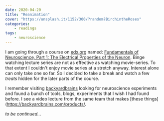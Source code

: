 ```yaml
---
date: 2020-04-20
title: "Reanimation"
cover: "https://unsplash.it/1152/300/?random?BirchintheRoses"
categories:
    - readings
tags:
    - neuroscience
---
```

I am going through a course on [edx.org](https://courses.edx.org) named: [Fundamentals of Neuroscience, Part 1: The Electrical Properties of the Neuron](https://courses.edx.org/courses/course-v1:HarvardX+MCB80.1x+3T2019/course/). Binge watching lecture series are not as effective as watching movie-series. To that extent I couldn't enjoy movie series at a stretch anyway. Interest alone can only take one so far. So I decided to take a break and watch a few *treats* hidden for the later parts of the course.

I remember visiting [backyardbrains](https://backyardbrains.com/) looking for neuroscience experiments and found a bunch of tools, blogs, experiments that I wish I had found before. I see a video lecture from the same team that makes [these things](https://backyardbrains.com/products/.

*to be continued...*
